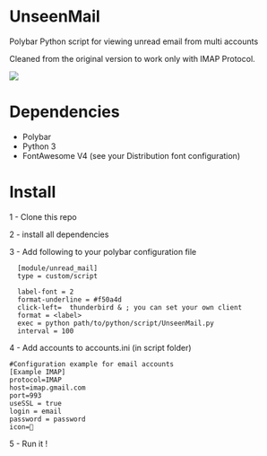 # UnseenMail
Polybar Python script for viewing unread email from multi accounts

Cleaned from the original version to work only with IMAP Protocol.

![](./screenshot/UnseenMail.png) 

# Dependencies
- Polybar
- Python 3
- FontAwesome V4 (see your Distribution font configuration)

# Install

1 - Clone this repo

2 - install all dependencies 

3 - Add following to your polybar configuration file


	  [module/unread_mail]
	  type = custom/script
	  
	  label-font = 2
	  format-underline = #f50a4d
	  click-left=  thunderbird & ; you can set your own client
	  format = <label>
	  exec = python path/to/python/script/UnseenMail.py
	  interval = 100

4 - Add accounts to accounts.ini (in script folder)

	#Configuration example for email accounts
	[Example IMAP]
	protocol=IMAP
	host=imap.gmail.com
	port=993
	useSSL = true
	login = email
	password = password
	icon=
	
5 - Run it !
